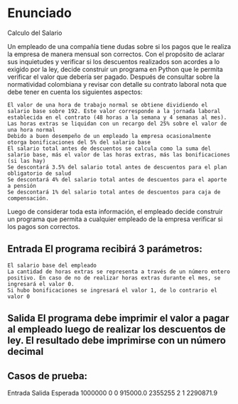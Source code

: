 # Enunciado
Calculo del Salario

Un empleado de una compañía tiene dudas sobre si los pagos que le realiza la empresa de manera mensual son correctos. Con el propósito de aclarar sus inquietudes y verificar si los descuentos realizados son acordes a lo exigido por la ley, decide construir un programa en Python que le permita verificar el valor que debería ser pagado. Después de consultar sobre la normatividad colombiana y revisar con detalle su contrato laboral nota que debe tener en cuenta los siguientes aspectos:

    El valor de una hora de trabajo normal se obtiene dividiendo el salario base sobre 192. Este valor corresponde a la jornada laboral establecida en el contrato (48 horas a la semana y 4 semanas al mes).
    Las horas extras se liquidan con un recargo del 25% sobre el valor de una hora normal
    Debido a buen desempeño de un empleado la empresa ocasionalmente otorga bonificaciones del 5% del salario base
    El salario total antes de descuentos se calcula como la suma del salario base, más el valor de las horas extras, más las bonificaciones (si las hay)
    Se descontará 3.5% del salario total antes de descuentos para el plan obligatorio de salud
    Se descontará 4% del salario total antes de descuentos para el aporte a pensión
    Se descontará 1% del salario total antes de descuentos para caja de compensación.

Luego de considerar toda esta información, el empleado decide construir un programa que permita a cualquier empleado de la empresa verificar si los pagos son correctos.

## Entrada	El programa recibirá 3 parámetros:

    El salario base del empleado
    La cantidad de horas extras se representa a través de un número entero positivo. En caso de no de realizar horas extras durante el mes, se ingresará el valor 0.
    Si hubo bonificaciones se ingresará el valor 1, de lo contrario el valor 0

## Salida 	El programa debe imprimir el valor a pagar al empleado luego de realizar los descuentos de ley. El resultado debe imprimirse con un número decimal


## Casos de prueba:

Entrada	Salida Esperada
1000000 0 0	915000.0
2355255 2 1	2290871.9
